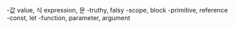 -값 value, 식 expression, 문
-truthy, falsy
-scope, block
-primitive, reference
-const, let
-function, parameter, argument